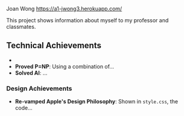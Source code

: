 Joan Wong
https://a1-jwong3.herokuapp.com/

This project shows information about myself to my professor and classmates.

## Technical Achievements
- 
- **Proved P=NP**: Using a combination of...
- **Solved AI**: ...

### Design Achievements
- **Re-vamped Apple's Design Philosophy**: Shown in `style.css`, the code...


